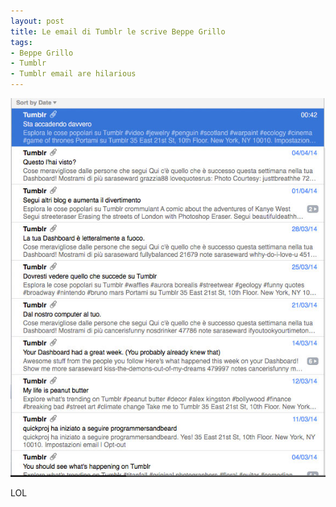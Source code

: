 ```yaml
---
layout: post
title: Le email di Tumblr le scrive Beppe Grillo
tags:
- Beppe Grillo
- Tumblr
- Tumblr email are hilarious
---
```


![LOL](/assets/images/tumblr-email.jpg)

LOL
